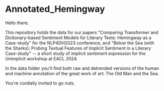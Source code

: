 # Annotated_Hemingway

Hello there.

This repository holds the data for our papers "Comparing Transformer and Dictionary-based Sentiment Models for Literary Texts: Hemingway as a Case-study" for the NLP4DH2023 conference, and "Below the Sea (with the Sharks): Probing Textual Features of Implicit Sentiment in a Literary Case-study" -- a short study of implicit sentiment expression for the Unimplicit workshop at EACL 2024.

In the data folder you'll find both raw and detrended versions of the human and machine annotation of the great work of art: The Old Man and the Sea.

You're cordially invited to go nuts.


